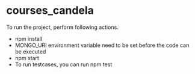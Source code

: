 # courses_candela

To run the project, perform following actions.

- npm install
- MONGO_URI environment variable need to be set before the code can be executed
- npm start
- To run testcases, you can run npm test
